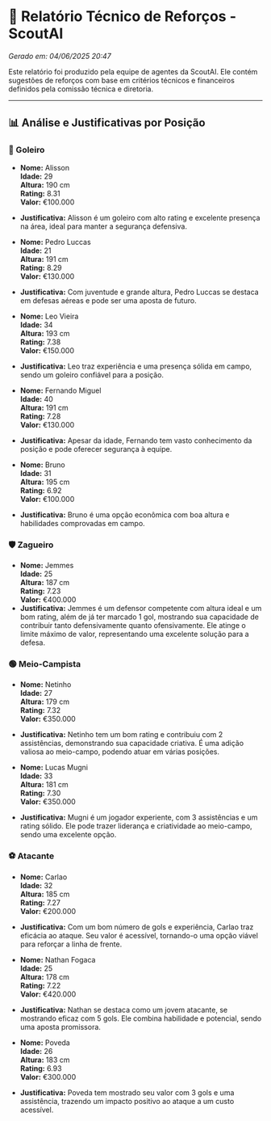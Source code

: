 # 📝 Relatório Técnico de Reforços - ScoutAI
_Gerado em: 04/06/2025 20:47_

Este relatório foi produzido pela equipe de agentes da ScoutAI.
Ele contém sugestões de reforços com base em critérios técnicos e financeiros definidos pela comissão técnica e diretoria.

---
## 📊 Análise e Justificativas por Posição

### 🧤 Goleiro
- **Nome:** Alisson  
  **Idade:** 29  
  **Altura:** 190 cm  
  **Rating:** 8.31  
  **Valor:** €100.000  
- **Justificativa:** Alisson é um goleiro com alto rating e excelente presença na área, ideal para manter a segurança defensiva.

- **Nome:** Pedro Luccas  
  **Idade:** 21  
  **Altura:** 191 cm  
  **Rating:** 8.29  
  **Valor:** €130.000  
- **Justificativa:** Com juventude e grande altura, Pedro Luccas se destaca em defesas aéreas e pode ser uma aposta de futuro.

- **Nome:** Leo Vieira  
  **Idade:** 34  
  **Altura:** 193 cm  
  **Rating:** 7.38  
  **Valor:** €150.000  
- **Justificativa:** Leo traz experiência e uma presença sólida em campo, sendo um goleiro confiável para a posição.

- **Nome:** Fernando Miguel  
  **Idade:** 40  
  **Altura:** 191 cm  
  **Rating:** 7.28  
  **Valor:** €130.000  
- **Justificativa:** Apesar da idade, Fernando tem vasto conhecimento da posição e pode oferecer segurança à equipe.

- **Nome:** Bruno  
  **Idade:** 31  
  **Altura:** 195 cm  
  **Rating:** 6.92  
  **Valor:** €100.000  
- **Justificativa:** Bruno é uma opção econômica com boa altura e habilidades comprovadas em campo.

### 🛡️ Zagueiro
- **Nome:** Jemmes  
  **Idade:** 25  
  **Altura:** 187 cm  
  **Rating:** 7.23  
  **Valor:** €400.000  
- **Justificativa:** Jemmes é um defensor competente com altura ideal e um bom rating, além de já ter marcado 1 gol, mostrando sua capacidade de contribuir tanto defensivamente quanto ofensivamente. Ele atinge o limite máximo de valor, representando uma excelente solução para a defesa.

### 🟢 Meio-Campista
- **Nome:** Netinho  
  **Idade:** 27  
  **Altura:** 179 cm  
  **Rating:** 7.32  
  **Valor:** €350.000  
- **Justificativa:** Netinho tem um bom rating e contribuiu com 2 assistências, demonstrando sua capacidade criativa. É uma adição valiosa ao meio-campo, podendo atuar em várias posições.

- **Nome:** Lucas Mugni  
  **Idade:** 33  
  **Altura:** 181 cm  
  **Rating:** 7.30  
  **Valor:** €350.000  
- **Justificativa:** Mugni é um jogador experiente, com 3 assistências e um rating sólido. Ele pode trazer liderança e criatividade ao meio-campo, sendo uma excelente opção.

### ⚽ Atacante
- **Nome:** Carlao  
  **Idade:** 32  
  **Altura:** 185 cm  
  **Rating:** 7.27  
  **Valor:** €200.000  
- **Justificativa:** Com um bom número de gols e experiência, Carlao traz eficácia ao ataque. Seu valor é acessível, tornando-o uma opção viável para reforçar a linha de frente.

- **Nome:** Nathan Fogaca  
  **Idade:** 25  
  **Altura:** 178 cm  
  **Rating:** 7.22  
  **Valor:** €420.000  
- **Justificativa:** Nathan se destaca como um jovem atacante, se mostrando eficaz com 5 gols. Ele combina habilidade e potencial, sendo uma aposta promissora.

- **Nome:** Poveda  
  **Idade:** 26  
  **Altura:** 183 cm  
  **Rating:** 6.93  
  **Valor:** €300.000  
- **Justificativa:** Poveda tem mostrado seu valor com 3 gols e uma assistência, trazendo um impacto positivo ao ataque a um custo acessível.